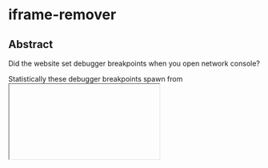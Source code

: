 # iframe-remover

## Abstract
Did the website set debugger breakpoints when you open network console?

Statistically these debugger breakpoints spawn from <iframe>.

This javascript snippet helps remove iframe. 

Simple yet powerful.😝

## Getting Started

Open browser console and paste the app.js content. Press Enter.

## Compare

Some websites may use iframe to inject external content like ads, causing multiple threads spawned.

![Before Threads](/images/before-threads.png)

And CPU loading raises.

![Before](/images/before.png)

Run the app.js in console, you will see the situation mitigated.

![After Threads](/images/after-threads.png)

![After](/images/after.png)
